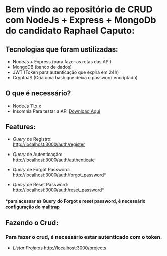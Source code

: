 # Bem vindo ao repositório de CRUD com NodeJs + Express + MongoDb do candidato Raphael Caputo:

## Tecnologias que foram ustilizadas:
* NodeJs + Express (para fazer as rotas das API)
* MongoDB (banco de dados)
* JWT (Token para autenticação que expira em 24h)
* CryptoJS (Cria uma hash que deixa o password encriptado)
## O que é necessário?
* NodeJs 11.x.x
* Insomnia Para testar a API  [Download Aqui](https://insomnia.rest/download/)

## Features:
* *Query* de Registro:<br>
 <http://localhost:3000/auth/register>
  
* *Query* de Autenticação:<br>
  <http://localhost:3000/auth/authenticate>
  
* *Query* de Forgot Password:<br>
 <http://localhost:3000/auth/forgot_password>* 
  
* *Query* de Reset Password:<br>
   <http://localhost:3000/auth/reset_password>*
  
#### *para acessar as Query do Forgot e reset password, é necessário configuração do [mailtrap](https://mailtrap.io/inboxes)

## Fazendo o Crud:
### Para fazer o crud, é necessário estar autenticado com o token.



* *Listar Projetos* <http://localhost:3000/projects>